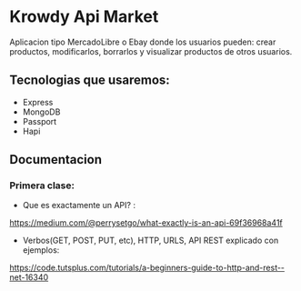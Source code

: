 # Krowdy Api Market

Aplicacion tipo MercadoLibre o Ebay donde los usuarios pueden: crear productos, modificarlos, borrarlos y visualizar productos de otros usuarios.

## Tecnologias que usaremos:

- Express
- MongoDB
- Passport
- Hapi 

## Documentacion

### Primera clase:

- Que es exactamente un API? :

https://medium.com/@perrysetgo/what-exactly-is-an-api-69f36968a41f

- Verbos(GET, POST, PUT, etc), HTTP, URLS, API REST explicado con ejemplos:

https://code.tutsplus.com/tutorials/a-beginners-guide-to-http-and-rest--net-16340
